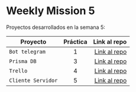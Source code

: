 # Weekly Mission 5
Proyectos desarrollados en la semana 5:

| Proyecto | Práctica | Link al repo |
| ------------- |:-------------:| -----:|
|`Bot telegram`|1|[Link al repo](https://github.com/martinGM05/Fizzbuzz)|
|`Prisma DB`|3|[Link al repo](https://github.com/martinGM05/PrismaDB)|
|`Trello`|4|[Link al repo](https://github.com/martinGM05/Trello)|
|`Cliente Servidor`|5|[Link al repo](https://github.com/martinGM05/client-launchx)|

